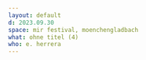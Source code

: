 ```yaml
---
layout: default
d: 2023.09.30
space: mir festival, moenchengladbach
what: ohne titel (4)
who: e. herrera
---
```

